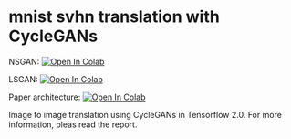 # mnist svhn translation with CycleGANs
NSGAN:
[![Open In Colab](https://colab.research.google.com/assets/colab-badge.svg)](https://colab.research.google.com/drive/1cbCDheB1OSzxQWjZ1Ic7o8nUwXSN6dnF)

LSGAN:
[![Open In Colab](https://colab.research.google.com/assets/colab-badge.svg)](https://colab.research.google.com/drive/1nOqLcvXTfms9fIsCJ_auXk8wdo8_DxQ7)

Paper architecture:
[![Open In Colab](https://colab.research.google.com/assets/colab-badge.svg)](https://colab.research.google.com/drive/1rU-m_0cN4wOd9bk0jOs8kfZlUCerx8cS)


Image to image translation using CycleGANs in Tensorflow 2.0. For more information, pleas read the report.

